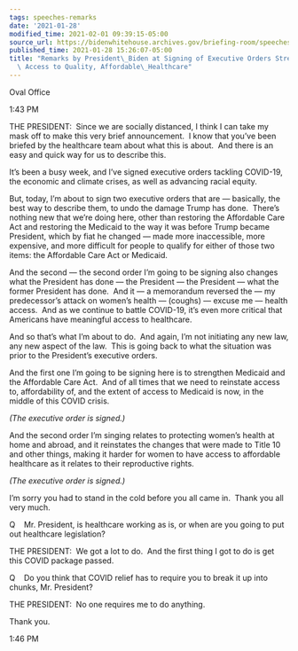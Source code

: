 ```yaml
---
tags: speeches-remarks
date: '2021-01-28'
modified_time: 2021-02-01 09:39:15-05:00
source_url: https://bidenwhitehouse.archives.gov/briefing-room/speeches-remarks/2021/01/28/remarks-by-president-biden-at-signing-of-executive-orders-strengthening-americans-access-to-quality-affordable-healthcare/
published_time: 2021-01-28 15:26:07-05:00
title: "Remarks by President\_Biden at Signing of Executive Orders Strengthening Americans\u2019\
  \ Access to Quality, Affordable\_Healthcare"
---
```

 
Oval Office

1:43 PM

THE PRESIDENT:  Since we are socially distanced, I think I can take my
mask off to make this very brief announcement.  I know that you’ve been
briefed by the healthcare team about what this is about.  And there is
an easy and quick way for us to describe this. 

It’s been a busy week, and I’ve signed executive orders tackling
COVID-19, the economic and climate crises, as well as advancing racial
equity.

But, today, I’m about to sign two executive orders that are — basically,
the best way to describe them, to undo the damage Trump has done. 
There’s nothing new that we’re doing here, other than restoring the
Affordable Care Act and restoring the Medicaid to the way it was before
Trump became President, which by fiat he changed — made more
inaccessible, more expensive, and more difficult for people to qualify
for either of those two items: the Affordable Care Act or Medicaid. 

And the second — the second order I’m going to be signing also changes
what the President has done — the President — the President — what the
former President has done.  And it — a memorandum reversed the — my
predecessor’s attack on women’s health — (coughs) — excuse me — health
access.  And as we continue to battle COVID-19, it’s even more critical
that Americans have meaningful access to healthcare.  

And so that’s what I’m about to do.  And again, I’m not initiating any
new law, any new aspect of the law.  This is going back to what the
situation was prior to the President’s executive orders. 

And the first one I’m going to be signing here is to strengthen Medicaid
and the Affordable Care Act.  And of all times that we need to reinstate
access to, affordability of, and the extent of access to Medicaid is
now, in the middle of this COVID crisis. 

*(The executive order is signed.)*

And the second order I’m singing relates to protecting women’s health at
home and abroad, and it reinstates the changes that were made to Title
10 and other things, making it harder for women to have access to
affordable healthcare as it relates to their reproductive rights. 

*(The executive order is signed.)*

I’m sorry you had to stand in the cold before you all came in.  Thank
you all very much.

Q    Mr. President, is healthcare working as is, or when are you going
to put out healthcare legislation? 

THE PRESIDENT:  We got a lot to do.  And the first thing I got to do is
get this COVID package passed.

Q    Do you think that COVID relief has to require you to break it up
into chunks, Mr. President?

THE PRESIDENT:  No one requires me to do anything.

Thank you.

1:46 PM
